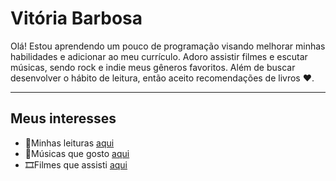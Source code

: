 # Vitória Barbosa

Olá! Estou aprendendo um pouco de programação visando melhorar minhas habilidades e adicionar ao meu currículo. Adoro assistir filmes e escutar músicas, sendo rock e indie meus gêneros favoritos. Além de buscar desenvolver o hábito de leitura, então aceito recomendações de livros ❤️.

---
## Meus interesses
- 📒Minhas leituras [aqui](https://www.skoob.com.br/usuario/11019771)
- 🎵Músicas que gosto [aqui](https://open.spotify.com/user/ez385xlpbbvp12diz81ldwt34?si=6269bda8bd3c4adf)
- 🎞️Filmes que assisti [aqui](https://boxd.it/6PK8n)
